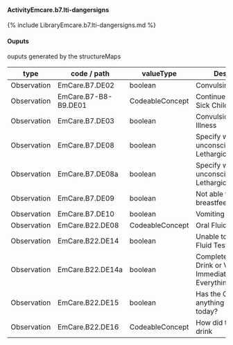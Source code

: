 #### ActivityEmcare.b7.lti-dangersigns

{% include LibraryEmcare.b7.lti-dangersigns.md %}
#### Ouputs

ouputs generated by the structureMaps

| type | code / path | valueType | Description |
|---|---|---|---|
| Observation | EmCare.B7.DE02 | boolean | Convulsing Now |
| Observation | EmCare.B7-B8-B9.DE01 | CodeableConcept | Continue to Assess Sick Child |
| Observation | EmCare.B7.DE03 | boolean | Convulsion(s) in this Illness |
| Observation | EmCare.B7.DE08 | boolean | Specify whether unconscious or Lethargic:Unconscious |
| Observation | EmCare.B7.DE08a | boolean | Specify whether unconscious or Lethargic:Lethargic |
| Observation | EmCare.B7.DE09 | boolean | Not able to drink or breastfeed |
| Observation | EmCare.B7.DE10 | boolean | Vomiting Everything |
| Observation | EmCare.B22.DE08 | CodeableConcept | Oral Fluid Test Results |
| Observation | EmCare.B22.DE14 | boolean | Unable to Perform Oral Fluid Test |
| Observation | EmCare.B22.DE14a | boolean | Completely Unable to Drink or Vomits Immediately / Everything |
| Observation | EmCare.B22.DE15 | boolean | Has the Child had anything to drink today? |
| Observation | EmCare.B22.DE16 | CodeableConcept | How did the child last drink |

